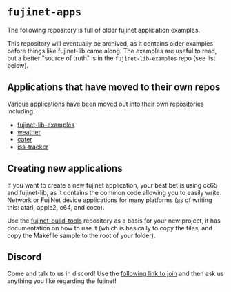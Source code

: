 # `fujinet-apps`

The following repository is full of older fujinet application examples.

This repository will eventually be archived, as it contains older examples before things like fujinet-lib came along.
The examples are useful to read, but a better "source of truth" is in the `fujinet-lib-examples` repo (see list below).

## Applications that have moved to their own repos

Various applications have been moved out into their own repositories including:

- [fujinet-lib-examples](https://github.com/FujiNetWIFI/fujinet-lib-examples)
- [weather](https://github.com/FujiNetWIFI/fujinet-weather)
- [cater](https://github.com/FujiNetWIFI/fujinet-cater)
- [iss-tracker](https://github.com/FujiNetWIFI/fujinet-iss-tracker)

## Creating new applications

If you want to create a new fujinet application, your best bet is using cc65 and fujinet-lib, as it contains the common code
allowing you to easily write Network or FujiNet device applications for many platforms (as of writing this: atari, apple2, c64, and coco).

Use the [fujinet-build-tools](https://github.com/FujiNetWIFI/fujinet-build-tools) repository as a basis for your new project,
it has documentation on how to use it (which is basically to copy the files, and copy the Makefile sample to the root of your folder).

## Discord

Come and talk to us in discord! Use the [following link to join](https://discord.gg/4FzSnXBJFR)
and then ask us anything you like regarding the fujinet!
